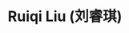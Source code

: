 ---
# Display name
title: $%phd_2024_10$ Ruiqi Liu (刘睿琪)

# Is this the primary user of the site?
superuser: false

user_groups: ["PhD Students"]

role: 

organizations:
- name:  2024 to Now
- name:  School of Artificial Intelligence
- name:  Obtained Master (2021-2024) at ICL

interests:


highlight_name: false
---